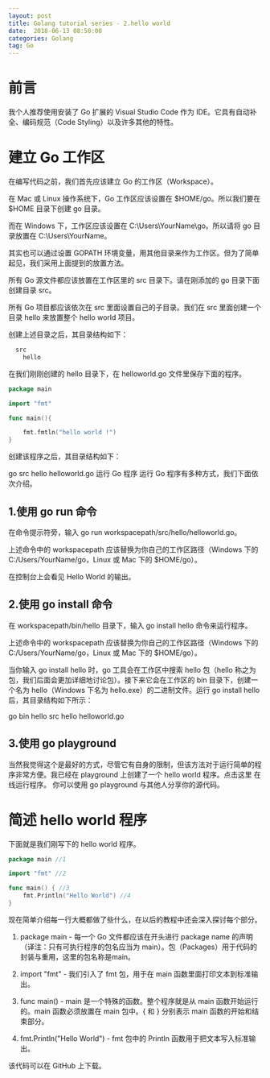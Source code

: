 ```yaml
---
layout: post
title: Golang tutorial series - 2.hello world
date:  2018-06-13 08:50:00
categories: Golang
tag: Go
---
```


# 前言
我个人推荐使用安装了 Go 扩展的 Visual Studio Code 作为 IDE。它具有自动补全、编码规范（Code Styling）以及许多其他的特性。

# 建立 Go 工作区
在编写代码之前，我们首先应该建立 Go 的工作区（Workspace）。

在 Mac 或 Linux 操作系统下，Go 工作区应该设置在 $HOME/go。所以我们要在 $HOME 目录下创建 go 目录。

而在 Windows 下，工作区应该设置在 C:\Users\YourName\go。所以请将 go 目录放置在 C:\Users\YourName。

其实也可以通过设置 GOPATH 环境变量，用其他目录来作为工作区。但为了简单起见，我们采用上面提到的放置方法。

所有 Go 源文件都应该放置在工作区里的 src 目录下。请在刚添加的 go 目录下面创建目录 src。

所有 Go 项目都应该依次在 src 里面设置自己的子目录。我们在 src 里面创建一个目录 hello 来放置整个 hello world 项目。

创建上述目录之后，其目录结构如下：

```go
  src
    hello
```

在我们刚刚创建的 hello 目录下，在 helloworld.go 文件里保存下面的程序。

```go
package main

import "fmt"

func main(){

    fmt.fmtln("hello world !")
}
```

创建该程序之后，其目录结构如下：

go
  src
    hello
      helloworld.go
运行 Go 程序
运行 Go 程序有多种方式，我们下面依次介绍。

## 1.使用 go run 命令
在命令提示符旁，输入 go run workspacepath/src/hello/helloworld.go。

上述命令中的 workspacepath 应该替换为你自己的工作区路径（Windows 下的 C:/Users/YourName/go，Linux 或 Mac 下的 $HOME/go）。

在控制台上会看见 Hello World 的输出。

## 2.使用 go install 命令
在 workspacepath/bin/hello 目录下，输入 go install hello 命令来运行程序。

上述命令中的 workspacepath 应该替换为你自己的工作区路径（Windows 下的 C:/Users/YourName/go，Linux 或 Mac 下的 $HOME/go）。

当你输入 go install hello 时，go 工具会在工作区中搜索 hello 包（hello 称之为包，我们后面会更加详细地讨论包）。接下来它会在工作区的 bin 目录下，创建一个名为 hello（Windows 下名为 hello.exe）的二进制文件。运行 go install hello 后，其目录结构如下所示：

go
  bin
    hello
  src
    hello
      helloworld.go

## 3.使用 go playground
当然我觉得这个是最好的方式，尽管它有自身的限制，但该方法对于运行简单的程序非常方便。我已经在 playground 上创建了一个 hello world 程序。点击这里 在线运行程序。 你可以使用 go playground 与其他人分享你的源代码。

# 简述 hello world 程序
下面就是我们刚写下的 hello world 程序。

```go
package main //1

import "fmt" //2

func main() { //3  
    fmt.Println("Hello World") //4
}
```

现在简单介绍每一行大概都做了些什么，在以后的教程中还会深入探讨每个部分。

1. package main - 每一个 Go 文件都应该在开头进行 package name 的声明（译注：只有可执行程序的包名应当为 main）。包（Packages）用于代码的封装与重用，这里的包名称是main。

2. import "fmt" - 我们引入了 fmt 包，用于在 main 函数里面打印文本到标准输出。

3. func main() - main 是一个特殊的函数。整个程序就是从 main 函数开始运行的。main 函数必须放置在 main 包中。{ 和 } 分别表示 main 函数的开始和结束部分。

4. fmt.Println("Hello World") - fmt 包中的 Println 函数用于把文本写入标准输出。

该代码可以在 GitHub 上下载。